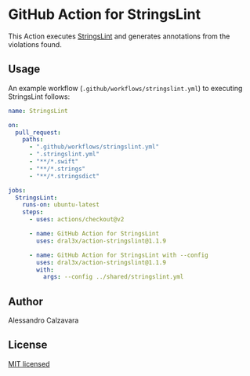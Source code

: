 # GitHub Action for StringsLint

This Action executes [StringsLint](https://github.com/dral3x/StringsLint) and generates annotations from the violations found.

## Usage

An example workflow (`.github/workflows/stringslint.yml`) to executing StringsLint follows:

```yaml
name: StringsLint

on:
  pull_request:
    paths:
      - ".github/workflows/stringslint.yml"
      - ".stringslint.yml"
      - "**/*.swift"
      - "**/*.strings"
      - "**/*.stringsdict"

jobs:
  StringsLint:
    runs-on: ubuntu-latest
    steps:
      - uses: actions/checkout@v2

      - name: GitHub Action for StringsLint
        uses: dral3x/action-stringslint@1.1.9

      - name: GitHub Action for StringsLint with --config
        uses: dral3x/action-stringslint@1.1.9
        with:
          args: --config ../shared/stringslint.yml
```

## Author

Alessandro Calzavara

## License

[MIT licensed](LICENSE)
